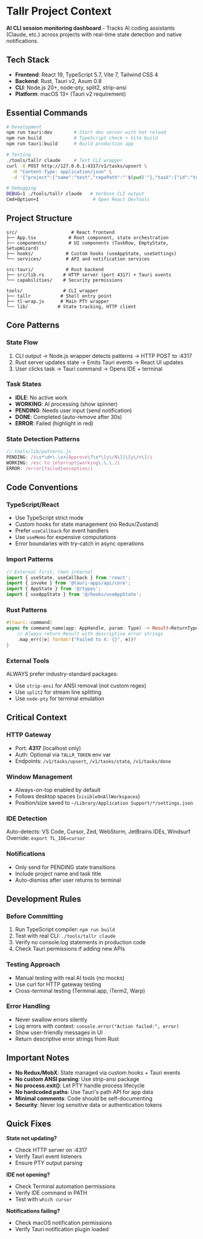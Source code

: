 # Tallr Project Context

**AI CLI session monitoring dashboard** - Tracks AI coding assistants (Claude, etc.) across projects with real-time state detection and native notifications.

## Tech Stack

- **Frontend**: React 19, TypeScript 5.7, Vite 7, Tailwind CSS 4
- **Backend**: Rust, Tauri v2, Axum 0.8  
- **CLI**: Node.js 20+, node-pty, split2, strip-ansi
- **Platform**: macOS 13+ (Tauri v2 requirement)

## Essential Commands

```bash
# Development
npm run tauri:dev        # Start dev server with hot reload
npm run build            # TypeScript check + Vite build
npm run tauri:build      # Build production app

# Testing
./tools/tallr claude     # Test CLI wrapper
curl -X POST http://127.0.0.1:4317/v1/tasks/upsert \
  -H "Content-Type: application/json" \
  -d '{"project":{"name":"test","repoPath":"'$(pwd)'"},"task":{"id":"test-1","agent":"claude","title":"Test","state":"PENDING"}}'

# Debugging
DEBUG=1 ./tools/tallr claude   # Verbose CLI output
Cmd+Option+I                    # Open React DevTools
```

## Project Structure

```
src/                    # React frontend
├── App.tsx            # Root component, state orchestration
├── components/        # UI components (TaskRow, EmptyState, SetupWizard)
├── hooks/            # Custom hooks (useAppState, useSettings)
└── services/         # API and notification services

src-tauri/            # Rust backend  
├── src/lib.rs       # HTTP server (port 4317) + Tauri events
└── capabilities/    # Security permissions

tools/               # CLI wrapper
├── tallr           # Shell entry point
├── tl-wrap.js      # Main PTY wrapper
└── lib/           # State tracking, HTTP client
```

## Core Patterns

### State Flow
1. CLI output → Node.js wrapper detects patterns → HTTP POST to :4317
2. Rust server updates state → Emits Tauri events → React UI updates
3. User clicks task → Tauri command → Opens IDE + terminal

### Task States
- **IDLE**: No active work
- **WORKING**: AI processing (show spinner)
- **PENDING**: Needs user input (send notification)
- **DONE**: Completed (auto-remove after 30s)
- **ERROR**: Failed (highlight in red)

### State Detection Patterns
```javascript
// tools/lib/patterns.js
PENDING: /❯\s*\d+\.\s+|Approve\?\s*\[y\/N\]|\[y\/n\]/i
WORKING: /esc to interrupt|working\.\.\./i
ERROR: /error|failed|exception/i
```

## Code Conventions

### TypeScript/React
- Use TypeScript strict mode
- Custom hooks for state management (no Redux/Zustand)
- Prefer `useCallback` for event handlers
- Use `useMemo` for expensive computations
- Error boundaries with try-catch in async operations

### Import Patterns
```typescript
// External first, then internal
import { useState, useCallback } from 'react';
import { invoke } from '@tauri-apps/api/core';
import { AppState } from '@/types';
import { useAppState } from '@/hooks/useAppState';
```

### Rust Patterns
```rust
#[tauri::command]
async fn command_name(app: AppHandle, param: Type) -> Result<ReturnType, String> {
    // Always return Result with descriptive error strings
    .map_err(|e| format!("Failed to X: {}", e))?
}
```

### External Tools
ALWAYS prefer industry-standard packages:
- Use `strip-ansi` for ANSI removal (not custom regex)
- Use `split2` for stream line splitting
- Use `node-pty` for terminal emulation

## Critical Context

### HTTP Gateway
- Port: **4317** (localhost only)
- Auth: Optional via `TALLR_TOKEN` env var
- Endpoints: `/v1/tasks/upsert`, `/v1/tasks/state`, `/v1/tasks/done`

### Window Management
- Always-on-top enabled by default
- Follows desktop spaces (`visibleOnAllWorkspaces`)
- Position/size saved to `~/Library/Application Support/*/settings.json`

### IDE Detection
Auto-detects: VS Code, Cursor, Zed, WebStorm, JetBrains IDEs, Windsurf
Override: `export TL_IDE=cursor`

### Notifications
- Only send for PENDING state transitions
- Include project name and task title
- Auto-dismiss after user returns to terminal

## Development Rules

### Before Committing
1. Run TypeScript compiler: `npm run build`
2. Test with real CLI: `./tools/tallr claude`
3. Verify no console.log statements in production code
4. Check Tauri permissions if adding new APIs

### Testing Approach
- Manual testing with real AI tools (no mocks)
- Use curl for HTTP gateway testing
- Cross-terminal testing (Terminal.app, iTerm2, Warp)

### Error Handling
- Never swallow errors silently
- Log errors with context: `console.error("Action failed:", error)`
- Show user-friendly messages in UI
- Return descriptive error strings from Rust

## Important Notes

- **No Redux/MobX**: State managed via custom hooks + Tauri events
- **No custom ANSI parsing**: Use strip-ansi package
- **No process.exit()**: Let PTY handle process lifecycle
- **No hardcoded paths**: Use Tauri's path API for app data
- **Minimal comments**: Code should be self-documenting
- **Security**: Never log sensitive data or authentication tokens

## Quick Fixes

**State not updating?**
- Check HTTP server on :4317
- Verify Tauri event listeners
- Ensure PTY output parsing

**IDE not opening?**
- Check Terminal automation permissions
- Verify IDE command in PATH
- Test with `which cursor`

**Notifications failing?**
- Check macOS notification permissions
- Verify Tauri notification plugin loaded